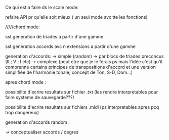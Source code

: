 Ce qui est a faire ds le scale mode:

refaire API pr qu'elle soit mieux ( un seul mode avc tte les fonctions)

/////chord mode:

sst generation de triades a partir d'une gamme.

sst generation accords avc n extensions a partir d'une gamme

generation d'accords:
-> simple (random)
-> par blocs de triades preconcus (II ; V ; I etc)
-> complexe (peut etre que je le ferais ps mais l'idée
c'est qu'il comprenne certains principes de transpositions d'accord et une version
simplifiée de l'harmonie tonale; concept de Ton, S-D, Dom...)

apres chord mode :

possibilite d'ecrire resultats sur fichier .txt (les rendre interpretables pour faire systeme de sauvegarde???)

possibilite d'ecrire resultats sur fichiers .midi (ps interpretables apres pcq trop dangereux)




generation d'accords random : 

-> conceptualiser accords / degres